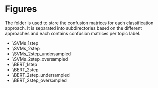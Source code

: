 # Figures 

The folder is used to store the confusion matrices for each classification approach. It is separated into subdirectories based on the different approaches and each contains confusion matrices per topic label.

* \SVMs_1step
* \SVMs_2step
* \SVMs_2step_undersampled
* \SVMs_2step_oversampled
* \BERT_1step
* \BERT_2step
* \BERT_2step_undersampled
* \BERT_2step_oversampled
